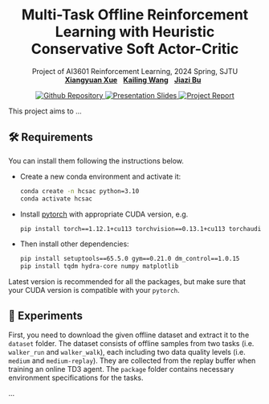 <h1 align="center">
Multi-Task Offline Reinforcement Learning with Heuristic Conservative Soft Actor-Critic
</h1>
<p align="center">
    Project of AI3601 Reinforcement Learning, 2024 Spring, SJTU
    <br />
    <a href="https://github.com/xxyQwQ"><strong>Xiangyuan Xue</strong></a>
    &nbsp;
    <a href="https://github.com/Loping151"><strong>Kailing Wang</strong></a>
    &nbsp;
    <a href="https://github.com/Bujiazi"><strong>Jiazi Bu</strong></a>
    &nbsp;
</p>
<p align="center">
    <a href="https://github.com/"> <img alt="Github Repository" src="https://img.shields.io/badge/Github-Repository-blue?logo=github&logoColor=blue"> </a>
    <a href="assets/slides.pdf"> <img alt="Presentation Slides" src="https://img.shields.io/badge/Presentation-Slides-green?logo=googlenews&logoColor=green"> </a>
    <a href='assets/report.pdf'> <img alt='Project Report' src='https://img.shields.io/badge/Project-Report-red?style=flat&logo=googlescholar&logoColor=red'> </a>
</p>

This project aims to ...

<!-- ![teasor](assets/teasor.png) -->

## 🛠️ Requirements

You can install them following the instructions below.

* Create a new conda environment and activate it:
  
    ```bash
    conda create -n hcsac python=3.10
    conda activate hcsac
    ```

* Install [pytorch](https://pytorch.org/get-started/previous-versions/) with appropriate CUDA version, e.g.
  
    ```bash
    pip install torch==1.12.1+cu113 torchvision==0.13.1+cu113 torchaudio==0.12.1 --extra-index-url https://download.pytorch.org/whl/cu113
    ```

* Then install other dependencies:
  
    ```bash
    pip install setuptools==65.5.0 gym==0.21.0 dm_control==1.0.15
    pip install tqdm hydra-core numpy matplotlib
    ```

Latest version is recommended for all the packages, but make sure that your CUDA version is compatible with your `pytorch`.

## 🚀 Experiments

First, you need to download the given offline dataset and extract it to the `dataset` folder. The dataset consists of offline samples from two tasks (i.e. `walker_run` and `walker_walk`), each including two data quality levels (i.e. `medium` and `medium-replay`). They are collected from the replay buffer when training an online TD3 agent. The `package` folder contains necessary environment specifications for the tasks.

...